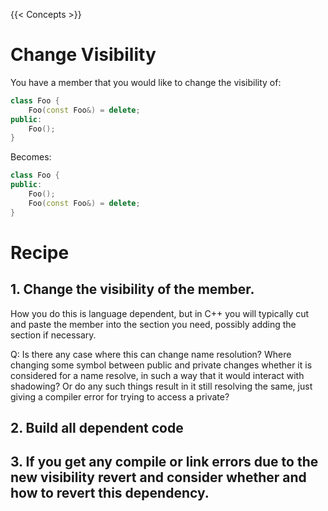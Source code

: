 {{< Concepts >}}

# Change Visibility

You have a member that you would like to change the visibility of:

``` cpp
class Foo {
    Foo(const Foo&) = delete;
public:
    Foo();
}
```

Becomes:

``` cpp
class Foo {
public:
    Foo();
    Foo(const Foo&) = delete;
}
```

# Recipe

## 1. Change the visibility of the member.

How you do this is language dependent, but in C++ you will typically cut and paste the member into the section you need, possibly adding the section if necessary.

Q: Is there any case where this can change name resolution? Where changing some symbol between public and private changes whether it is considered for a name resolve, in such a way that it would interact with shadowing? Or do any such things result in it still resolving the same, just giving a compiler error for trying to access a private?

## 2. Build all dependent code
## 3. If you get any compile or link errors due to the new visibility revert and consider whether and how to revert this dependency.
